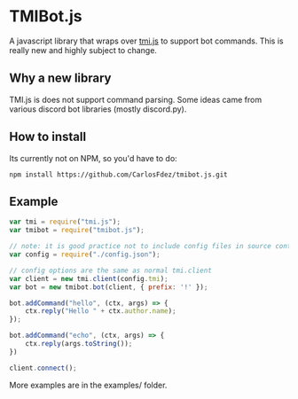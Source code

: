 # TMIBot.js

A javascript library that wraps over [tmi.js](https://github.com/tmijs/tmi.js) to support bot commands. This is really new and highly subject to change.

## Why a new library

TMI.js is does not support command parsing. Some ideas came from various discord bot libraries (mostly discord.py).

## How to install

Its currently not on NPM, so you'd have to do:

`npm install https://github.com/CarlosFdez/tmibot.js.git`

## Example

```js
var tmi = require("tmi.js");
var tmibot = require("tmibot.js");

// note: it is good practice not to include config files in source control
var config = require("./config.json");

// config options are the same as normal tmi.client
var client = new tmi.client(config.tmi);
var bot = new tmibot.bot(client, { prefix: '!' });

bot.addCommand("hello", (ctx, args) => {
    ctx.reply("Hello " + ctx.author.name);
});

bot.addCommand("echo", (ctx, args) => {
    ctx.reply(args.toString());
})

client.connect();
```

More examples are in the examples/ folder.
